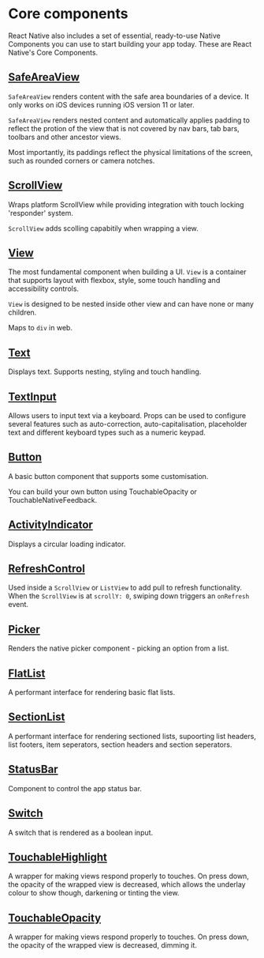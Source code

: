# Core components

React Native also includes a set of essential, ready-to-use Native Components you can use to start building your app today. These are React Native's Core Components.

## [SafeAreaView](https://reactnative.dev/docs/safeareaview)

`SafeAreaView` renders content with the safe area boundaries of a device. It only works on iOS devices running iOS version 11 or later.

`SafeAreaView` renders nested content and automatically applies padding to reflect the protion of the view that is not covered by nav bars, tab bars, toolbars and other ancestor views.

Most importantly, its paddings reflect the physical limitations of the screen, such as rounded corners or camera notches.

## [ScrollView](https://reactnative.dev/docs/scrollview)

Wraps platform ScrollView while providing integration with touch locking 'responder' system.

`ScrollView` adds scolling capabitily when wrapping a view.

## [View](https://reactnative.dev/docs/view)

The most fundamental component when building a UI. `View` is a container that supports layout with flexbox, style, some touch handling and accessibility controls.

`View` is designed to be nested inside other view and can have none or many children.

Maps to `div` in web.

## [Text](https://reactnative.dev/docs/text)

Displays text. Supports nesting, styling and touch handling.

## [TextInput](https://reactnative.dev/docs/textinput)

Allows users to input text via a keyboard. Props can be used to configure several features such as auto-correction, auto-capitalisation, placeholder text and different keyboard types such as a numeric keypad.

## [Button](https://reactnative.dev/docs/button)

A basic button component that supports some customisation.

You can build your own button using TouchableOpacity or TouchableNativeFeedback.

## [ActivityIndicator](https://reactnative.dev/docs/activityindicator)

Displays a circular loading indicator.

## [RefreshControl](https://reactnative.dev/docs/refreshcontrol)

Used inside a `ScrollView` or `ListView` to add pull to refresh functionality. When the `ScrollView` is at `scrollY: 0`, swiping down triggers an `onRefresh` event.

## [Picker](https://reactnative.dev/docs/picker)

Renders the native picker component - picking an option from a list.

## [FlatList](https://reactnative.dev/docs/flatlist)

A performant interface for rendering basic flat lists.

## [SectionList](https://reactnative.dev/docs/sectionlist)

A performant interface for rendering sectioned lists, supoorting list headers, list footers, item seperators, section headers and section seperators.

## [StatusBar](https://reactnative.dev/docs/statusbar)

Component to control the app status bar.

## [Switch](https://reactnative.dev/docs/switch)

A switch that is rendered as a boolean input.

## [TouchableHighlight](https://reactnative.dev/docs/touchablehighlight)

A wrapper for making views respond properly to touches. On press down, the opacity of the wrapped view is decreased, which allows the underlay colour to show though, darkening or tinting the view.

## [TouchableOpacity](https://reactnative.dev/docs/touchableopacity)

A wrapper for making views respond properly to touches. On press down, the opacity of the wrapped view is decreased, dimming it.
